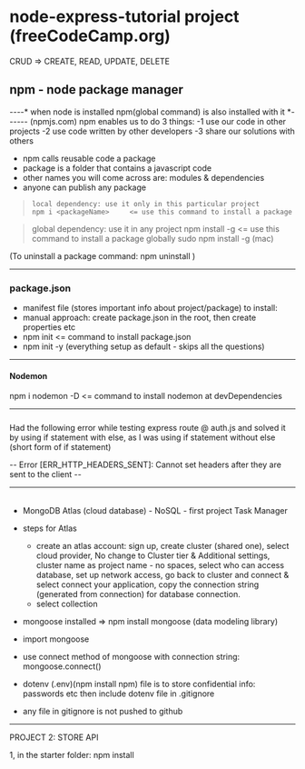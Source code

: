 # node-express-tutorial project (freeCodeCamp.org)
CRUD => CREATE, READ, UPDATE, DELETE

## npm - node package manager
----* when node is installed npm(global command) is also installed with it *------ (npmjs.com)
              npm enables us to do 3 things:
-1 use our code in other projects
-2 use code written by other developers
-3 share our solutions with others

* npm calls reusable code a package
* package is a folder that contains a javascript code
* other names you will come across are: modules & dependencies
* anyone can publish any package 


>     local dependency: use it only in this particular project
>     npm i <packageName>     <= use this command to install a package

> global dependency: use it in any project
  npm install -g <packageName>        <= use this command to install a package globally
  sudo npm install -g <packageName>    (mac)

  (To uninstall a package command: npm uninstall <packageName>)

--------------
### package.json
   - manifest file (stores important info about project/package)
        to install:
   - manual approach: create package.json in the root, then create properties etc
   - npm init   <= command to install package.json
   - npm init -y (everything setup as default - skips all the questions)

-----------------
#### Nodemon
npm i nodemon -D    <= command to install nodemon at devDependencies

------------------
##### 

Had the following error while testing express route @ auth.js and solved it by using if statement with else, as I was using if statement without else (short form of if statement)
  
-- Error [ERR_HTTP_HEADERS_SENT]: Cannot set headers after they are sent to the client --

-------------------
######
- MongoDB  Atlas (cloud database) - NoSQL              - first project Task Manager
- steps for Atlas
    * create an atlas account: sign up, create cluster (shared one), select cloud provider, No change to Cluster tier & Additional settings, cluster name as project name - no spaces, select who can access database, set up network access, go back to cluster and connect & select connect your application, copy the connection string (generated from connection) for database connection.
    * select collection

- mongoose installed => npm install mongoose      (data modeling library)
- import mongoose
- use connect method of mongoose with connection string: mongoose.connect()
- dotenv (.env)(npm install npm) file is to store confidential info: passwords etc then include dotenv file in .gitignore
- any file in gitignore is not pushed to github

---------------------------------------

PROJECT 2: STORE API

1, in the starter folder: npm install
